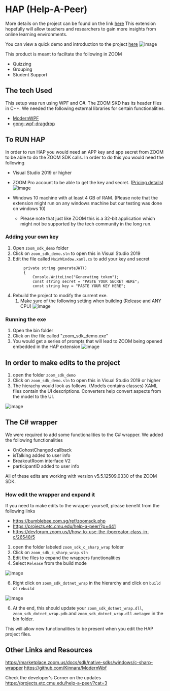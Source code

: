 # HAP (Help-A-Peer)
More details on the project can be found on the link [here](https://projects.etc.cmu.edu/help-a-peer/)
This extension hopefully will allow teachers and researchers to gain more insights from online learning environments.

You can view a quick demo and introduction to the project [here](https://youtu.be/sBlNdLGb7jE?list=PLgK8ktcGDGs-akoue8Qr5VS8HvMtQQz0k)
![image](https://user-images.githubusercontent.com/10140799/117351217-73af2280-ae7b-11eb-863a-b41b64071a82.png)

This product is meant to faciltate the following in ZOOM
* Quizzing
* Grouping
* Student Support

## The tech Used
This setup was run using WPF and C#. The ZOOM SKD has its header files in C++.
We needed the following external libraries for certain functionalities.
* [ModernWPF](https://github.com/Kinnara/ModernWpf)
* [gong-wpf-dragdrop](https://github.com/punker76/gong-wpf-dragdrop)

## To RUN HAP
In order to run HAP you would need an APP key and app secret from ZOOM to be able to do the ZOOM SDK calls.
In order to do this you would need the following
* Visual Studio 2019 or higher
* ZOOM Pro account to be able to get the key and secret. ([Pricing details](https://zoom.us/pricing))
![image](https://user-images.githubusercontent.com/10140799/117348953-d7841c00-ae78-11eb-8691-0ee8df6dc74b.png)

* Windows 10 machine with at least 4 GB of RAM. (Please note that the extension might run on any windows machine but our testing was done on windows 10)
  - Please note that just like ZOOM this is a 32-bit application which might not be supported by the tech community in the long run.



### Adding your own key
1. Open `zoom_sdk_demo` folder
2. Click on `zoom_sdk_demo.sln` to open this in Visual Studio 2019
3. Edit the file called `MainWindow.xaml.cs` to add your key and secret

```
        private string generateJWT()
        {
            Console.WriteLine("Generating token");
            const string secret = "PASTE YOUR SECRET HERE";
            const string key = "PASTE YOUR KEY HERE";
```
4. Rebuild the project to modify the current exe.
   1. Make sure of the following setting when building (Release and ANY CPU)
![image](https://user-images.githubusercontent.com/10140799/117349040-f1256380-ae78-11eb-9cda-17e72f5f70d7.png)



### Running the exe
1. Open the bin folder
2. Click on the file called "zoom_sdk_demo.exe"
3. You would get a series of prompts that will lead to ZOOM being opened embedded in the HAP extension
![image](https://user-images.githubusercontent.com/10140799/117342123-db13a500-ae70-11eb-8f11-d8bd8a6f944b.png)



## In order to make edits to the project

1. open the folder `zoom_sdk_demo`
2. Click on `zoom_sdk_demo.sln` to open this in Visual Studio 2019 or higher
3. The hierachy would look as follows. (Models contains classes) XAML files contain the UI descriptions. Converters help convert aspects from the model to the UI. 

![image](https://user-images.githubusercontent.com/10140799/117349352-4b262900-ae79-11eb-8542-c24074c72274.png)

## The C# wrapper
We were required to add some functionalities to the C# wrapper. We added the following functionalities
* OnCohostChanged callback
* isTalking added to user info
* BreakoutRoom interface V2
* participantID added to user info

All of these edits are working with version v5.5.12509.0330 of the ZOOM SDK.

### How edit the wrapper and expand it
If you need to make edits to the wrapper yourself, please benefit from the following links
* https://bumblebee.com.sg/ref/zoomsdk.php
* https://projects.etc.cmu.edu/help-a-peer/?p=441
* https://devforum.zoom.us/t/how-to-use-the-ibocreator-class-in-c/26548/5

1. open the folder labeled `zoom_sdk_c_sharp_wrap` folder
2. Click on `zoom_sdk_c_sharp_wrap.sln`
3. Edit the files to expand the wrappers functionalities
4. Select `Release` from the build mode

![image](https://user-images.githubusercontent.com/10140799/117349996-077fef00-ae7a-11eb-8e02-088bc9859daf.png)


6. Right click on `zoom_sdk_dotnet_wrap` in the hierarchy and click on `build` or `rebuild`

![image](https://user-images.githubusercontent.com/10140799/117349717-b7a12800-ae79-11eb-9791-b0be87a00e30.png)


6. At the end, this should update your `zoom_sdk_dotnet_wrap.dll`, `zoom_sdk_dotnet_wrap.pdb` and `zoom_sdk_dotnet_wrap.dll.metagen` in the bin folder.

This will allow new functionalities to be present when you edit the HAP project files.


## Other Links and Resources

https://marketplace.zoom.us/docs/sdk/native-sdks/windows/c-sharp-wrapper
https://github.com/Kinnara/ModernWpf

Check the developer's Corner on the updates
https://projects.etc.cmu.edu/help-a-peer/?cat=3

